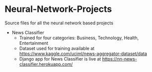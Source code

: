 # Neural-Network-Projects
Source files for all the neural network based projects 
- News Classifier 
  - Trained for four categories: Business, Technology, Health, Entertainment
  - Dataset used for training available at https://www.kaggle.com/uciml/news-aggregator-dataset/data
  - Django app for News Classifier is live at https://nn-news-classifier.herokuapp.com/
